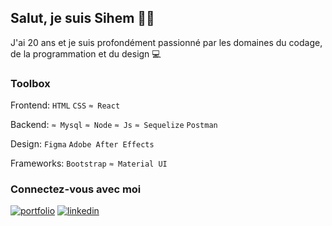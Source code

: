 ## Salut, je suis Sihem 👋🏽

J'ai 20 ans et je suis profondément passionné par les domaines du codage, de la programmation et du design 💻

### Toolbox

Frontend: `HTML` `CSS` `≈ React`

Backend: `≈ Mysql` `≈ Node` `≈ Js` `≈ Sequelize` `Postman`

Design: `Figma` `Adobe After Effects`

Frameworks: `Bootstrap` `≈ Material UI`

### Connectez-vous avec moi 
[![portfolio](https://img.shields.io/badge/my_portfolio-000?style=for-the-badge&logo=ko-fi&logoColor=white)]([https://katherineoelsner.com/](https://sisilass31.github.io/))
[![linkedin](https://img.shields.io/badge/linkedin-0A66C2?style=for-the-badge&logo=linkedin&logoColor=white)]([https://www.linkedin.com/](https://github.com/sisilass31))
